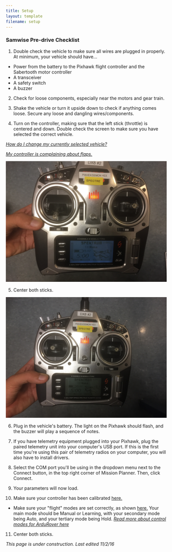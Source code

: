 ```yaml
---
title: Setup
layout: template
filename: setup 
--- 
```


### Samwise Pre-drive Checklist

1. Double check the vehicle to make sure all wires are plugged in properly. At minimum, your vehicle should have...
- Power from the battery to the Pixhawk flight controller and the Sabertooth motor controller
- A transceiver
- A safety switch
- A buzzer

2. Check for loose components, especially near the motors and gear train.

3. Shake the vehicle or turn it upside down to check if anything comes loose. Secure any loose and dangling wires/components.

4. Turn on the controller, making sure that the left stick (throttle) is centered and down. Double check the screen to make sure you have selected the correct vehicle.

*[How do I change my currently selected vehicle?](https://drive.google.com/file/d/0B6cEozG9ml5MSk1rZzdiLUs0TVE/view?usp=sharing)*

*[My controller is complaining about flaps.](https://drive.google.com/file/d/0B6cEozG9ml5MSk1rZzdiLUs0TVE/view?usp=sharing)*

![Trans1](images/Transmitter1.JPG)

5. Center both sticks.

![Trans2](images/Transmitter2.JPG)

6. Plug in the vehicle's battery. The light on the Pixhawk should flash, and the buzzer will play a sequence of notes.

7. If you have telemetry equipment plugged into your Pixhawk, plug the paired telemetry unit into your computer's USB port. If this is the first time you're using this pair of telemetry radios on your computer, you will also have to install drivers.

8. Select the COM port you'll be using in the dropdown menu next to the Connect button, in the top right corner of Mission Planner. Then, click Connect.

9. Your parameters will now load.

10. Make sure your controller has been calibrated [here.](http://ardupilot.org/copter/docs/common-radio-control-calibration.html)
* Make sure your "flight" modes are set correctly, as shown [here.](http://ardupilot.org/copter/docs/common-rc-transmitter-flight-mode-configuration.html) Your main mode should be Manual or Learning, with your secondary mode being Auto, and your tertiary mode being Hold.
*[Read more about control modes for ArduRover here](http://ardupilot.org/rover/docs/rover-control-modes.html)*

11. Center both sticks.

*This page is under construction. Last edited 11/2/16*
